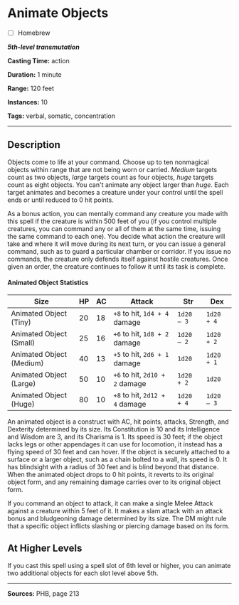 # Animate Objects

- [ ] Homebrew

***5th-level transmutation***

**Casting Time:** action

**Duration:** 1 minute

**Range:** 120 feet

**Instances:** 10

**Tags:** verbal, somatic, concentration

---

## Description
Objects come to life at your command.
Choose up to ten nonmagical objects within range that are not being worn or carried.
*Medium* targets count as two objects, *large* targets count as four objects, *huge* targets count as eight objects.
You can't animate any object larger than *huge*.
Each target animates and becomes a creature under your control until the spell ends or until reduced to 0 hit points.

As a bonus action, you can mentally command any creature you made with this spell if the creature is within 500 feet of you (if you control multiple creatures, you can command any or all of them at the same time, issuing the same command to each one).
You decide what action the creature will take and where it will move during its next turn, or you can issue a general command, such as to guard a particular chamber or corridor.
If you issue no commands, the creature only defends itself against hostile creatures.
Once given an order, the creature continues to follow it until its task is complete.

#### Animated Object Statistics
| Size | HP | AC | Attack | Str | Dex |
|-----|-----|-----|-----|-----|-----|
| Animated Object (Tiny) | 20 | 18 | `+8` to hit, `1d4 + 4` damage | `1d20 – 3` | `1d20 + 4` |
| Animated Object (Small) | 25 | 16 | `+6` to hit, `1d8 + 2` damage | `1d20 – 2` | `1d20 + 2` |
| Animated Object (Medium) | 40 | 13 | `+5` to hit, `2d6 + 1` damage | `1d20` | `1d20 + 1` |
| Animated Object (Large) | 50 | 10 | `+6` to hit, `2d10 + 2` damage | `1d20 + 2` | `1d20` |
| Animated Object (Huge) | 80 | 10 | `+8` to hit, `2d12 + 4` damage | `1d20 + 4` | `1d20 – 3` |

An animated object is a construct with AC, hit points, attacks, Strength, and Dexterity determined by its size.
Its Constitution is 10 and its Intelligence and Wisdom are 3, and its Charisma is 1.
Its speed is 30 feet; if the object lacks legs or other appendages it can use for locomotion, it instead has a flying speed of 30 feet and can hover.
If the object is securely attached to a surface or a larger object, such as a chain bolted to a wall, its speed is 0.
It has blindsight with a radius of 30 feet and is blind beyond that distance.
When the animated object drops to 0 hit points, it reverts to its original object form, and any remaining damage carries over to its original object form.

If you command an object to attack, it can make a single Melee Attack against a creature within 5 feet of it.
It makes a slam attack with an attack bonus and bludgeoning damage determined by its size.
The DM might rule that a specific object inflicts slashing or piercing damage based on its form.

## At Higher Levels
If you cast this spell using a spell slot of 6th level or higher, you can animate two additional objects for each slot level above 5th.

---

**Sources:** PHB, page 213
